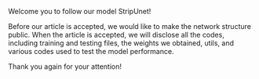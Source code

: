 Welcome you to follow our model StripUnet!

Before our article is accepted, we would like to make the network structure public. When the article is accepted, we will disclose all the codes, including training and testing files, the weights we obtained, utils, and various codes used to test the model performance.

Thank you again for your attention!
